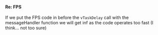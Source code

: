 #### Re: FPS 

If we put the FPS code in before the `vTaskDelay` call with the messageHandler function we will get inf as the code operates too fast (I think... not too sure) 